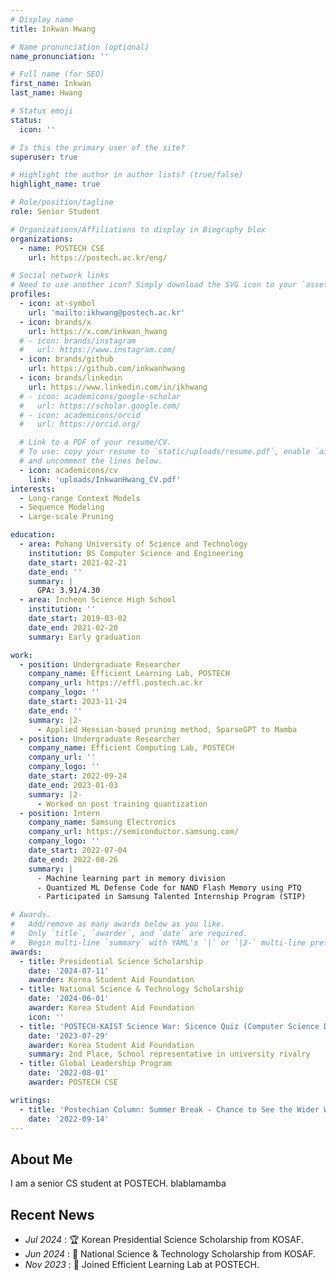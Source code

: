 ```yaml
---
# Display name
title: Inkwan Hwang

# Name pronunciation (optional)
name_pronunciation: ''

# Full name (for SEO)
first_name: Inkwan
last_name: Hwang

# Status emoji
status:
  icon: ''

# Is this the primary user of the site?
superuser: true

# Highlight the author in author lists? (true/false)
highlight_name: true

# Role/position/tagline
role: Senior Student

# Organizations/Affiliations to display in Biography blox
organizations:
  - name: POSTECH CSE
    url: https://postech.ac.kr/eng/

# Social network links
# Need to use another icon? Simply download the SVG icon to your `assets/media/icons/` folder.
profiles:
  - icon: at-symbol
    url: 'mailto:ikhwang@postech.ac.kr'
  - icon: brands/x
    url: https://x.com/inkwan_hwang
  # - icon: brands/instagram
  #   url: https://www.instagram.com/
  - icon: brands/github
    url: https://github.com/inkwanhwang
  - icon: brands/linkedin
    url: https://www.linkedin.com/in/ikhwang
  # - icon: academicons/google-scholar
  #   url: https://scholar.google.com/
  # - icon: academicons/orcid
  #   url: https://orcid.org/

  # Link to a PDF of your resume/CV.
  # To use: copy your resume to `static/uploads/resume.pdf`, enable `ai` icons in `params.yaml`,
  # and uncomment the lines below.
  - icon: academicons/cv
    link: 'uploads/InkwanHwang_CV.pdf'
interests:
  - Long-range Context Models
  - Sequence Modeling
  - Large-scale Pruning

education:
  - area: Pohang University of Science and Technology
    institution: BS Computer Science and Engineering
    date_start: 2021-02-21
    date_end: ''
    summary: |
      GPA: 3.91/4.30
  - area: Incheon Science High School
    institution: ''
    date_start: 2019-03-02
    date_end: 2021-02-20
    summary: Early graduation

work:
  - position: Undergraduate Researcher
    company_name: Efficient Learning Lab, POSTECH
    company_url: https://effl.postech.ac.kr
    company_logo: ''
    date_start: 2023-11-24  
    date_end: ''
    summary: |2-
      - Applied Hessian-based pruning method, SparseGPT to Mamba
  - position: Undergraduate Researcher
    company_name: Efficient Computing Lab, POSTECH
    company_url: ''
    company_logo: ''
    date_start: 2022-09-24  
    date_end: 2023-01-03
    summary: |2-
      - Worked on post training quantization
  - position: Intern
    company_name: Samsung Electronics
    company_url: https://semiconductor.samsung.com/
    company_logo: ''
    date_start: 2022-07-04
    date_end: 2022-08-26
    summary: |
      - Machine learning part in memory division
      - Quantized ML Defense Code for NAND Flash Memory using PTQ
      - Participated in Samsung Talented Internship Program (STIP)

# Awards.
#   Add/remove as many awards below as you like.
#   Only `title`, `awarder`, and `date` are required.
#   Begin multi-line `summary` with YAML's `|` or `|2-` multi-line prefix and indent 2 spaces below.
awards:
  - title: Presidential Science Scholarship
    date: '2024-07-11'
    awarder: Korea Student Aid Foundation
  - title: National Science & Technology Scholarship
    date: '2024-06-01'
    awarder: Korea Student Aid Foundation
    icon: ''
  - title: 'POSTECH-KAIST Science War: Sicence Quiz (Computer Science Division)'
    date: '2023-07-29'
    awarder: Korea Student Aid Foundation
    summary: 2nd Place, School representative in university rivalry
  - title: Global Leadership Program
    date: '2022-08-01'
    awarder: POSTECH CSE

writings:
  - title: 'Postechian Column: Summer Break - Chance to See the Wider World'
    date: '2022-09-14'
---
```


## About Me

I am a senior CS student at POSTECH. blablamamba


## Recent News
- *Jul 2024* : 🏆 Korean Presidential Science Scholarship from KOSAF.
- *Jun 2024* : 🎉 National Science & Technology Scholarship from KOSAF.
- *Nov 2023* : 🧪 Joined Efficient Learning Lab at POSTECH.